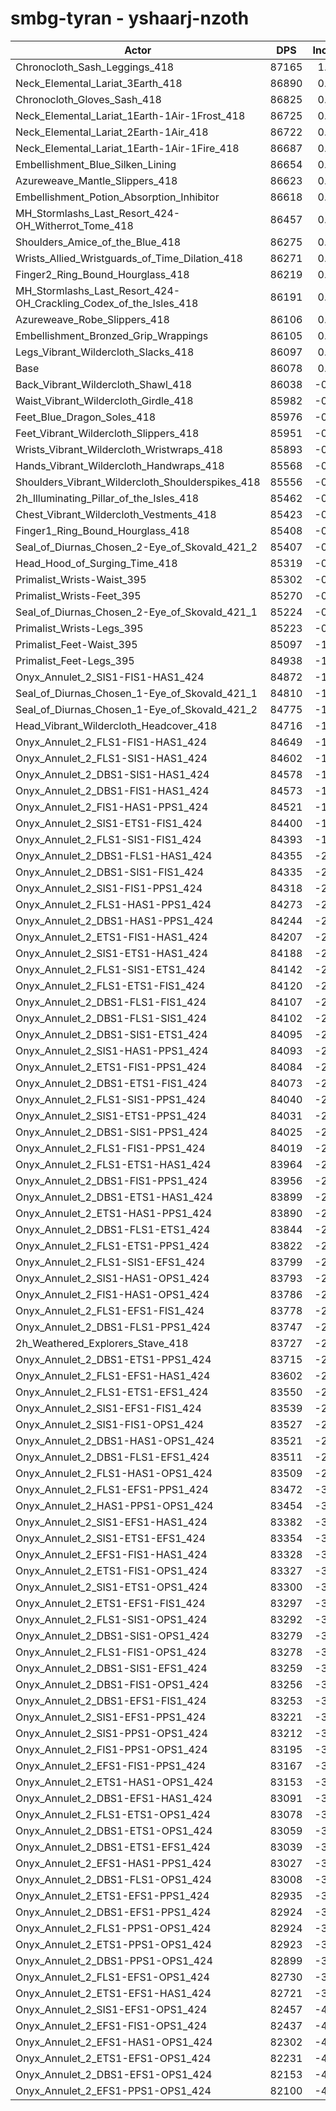 # smbg-tyran - yshaarj-nzoth
| Actor | DPS | Increase |
|---|:---:|:---:|
|Chronocloth_Sash_Leggings_418|87165|1.26%|
|Neck_Elemental_Lariat_3Earth_418|86890|0.94%|
|Chronocloth_Gloves_Sash_418|86825|0.87%|
|Neck_Elemental_Lariat_1Earth-1Air-1Frost_418|86725|0.75%|
|Neck_Elemental_Lariat_2Earth-1Air_418|86722|0.75%|
|Neck_Elemental_Lariat_1Earth-1Air-1Fire_418|86687|0.71%|
|Embellishment_Blue_Silken_Lining|86654|0.67%|
|Azureweave_Mantle_Slippers_418|86623|0.63%|
|Embellishment_Potion_Absorption_Inhibitor|86618|0.63%|
|MH_Stormlashs_Last_Resort_424-OH_Witherrot_Tome_418|86457|0.44%|
|Shoulders_Amice_of_the_Blue_418|86275|0.23%|
|Wrists_Allied_Wristguards_of_Time_Dilation_418|86271|0.22%|
|Finger2_Ring_Bound_Hourglass_418|86219|0.16%|
|MH_Stormlashs_Last_Resort_424-OH_Crackling_Codex_of_the_Isles_418|86191|0.13%|
|Azureweave_Robe_Slippers_418|86106|0.03%|
|Embellishment_Bronzed_Grip_Wrappings|86105|0.03%|
|Legs_Vibrant_Wildercloth_Slacks_418|86097|0.02%|
|Base|86078|0.00%|
|Back_Vibrant_Wildercloth_Shawl_418|86038|-0.05%|
|Waist_Vibrant_Wildercloth_Girdle_418|85982|-0.11%|
|Feet_Blue_Dragon_Soles_418|85976|-0.12%|
|Feet_Vibrant_Wildercloth_Slippers_418|85951|-0.15%|
|Wrists_Vibrant_Wildercloth_Wristwraps_418|85893|-0.21%|
|Hands_Vibrant_Wildercloth_Handwraps_418|85568|-0.59%|
|Shoulders_Vibrant_Wildercloth_Shoulderspikes_418|85556|-0.61%|
|2h_Illuminating_Pillar_of_the_Isles_418|85462|-0.72%|
|Chest_Vibrant_Wildercloth_Vestments_418|85423|-0.76%|
|Finger1_Ring_Bound_Hourglass_418|85408|-0.78%|
|Seal_of_Diurnas_Chosen_2-Eye_of_Skovald_421_2|85407|-0.78%|
|Head_Hood_of_Surging_Time_418|85319|-0.88%|
|Primalist_Wrists-Waist_395|85302|-0.90%|
|Primalist_Wrists-Feet_395|85270|-0.94%|
|Seal_of_Diurnas_Chosen_2-Eye_of_Skovald_421_1|85224|-0.99%|
|Primalist_Wrists-Legs_395|85223|-0.99%|
|Primalist_Feet-Waist_395|85097|-1.14%|
|Primalist_Feet-Legs_395|84938|-1.32%|
|Onyx_Annulet_2_SIS1-FIS1-HAS1_424|84872|-1.40%|
|Seal_of_Diurnas_Chosen_1-Eye_of_Skovald_421_1|84810|-1.47%|
|Seal_of_Diurnas_Chosen_1-Eye_of_Skovald_421_2|84775|-1.51%|
|Head_Vibrant_Wildercloth_Headcover_418|84716|-1.58%|
|Onyx_Annulet_2_FLS1-FIS1-HAS1_424|84649|-1.66%|
|Onyx_Annulet_2_FLS1-SIS1-HAS1_424|84602|-1.71%|
|Onyx_Annulet_2_DBS1-SIS1-HAS1_424|84578|-1.74%|
|Onyx_Annulet_2_DBS1-FIS1-HAS1_424|84573|-1.75%|
|Onyx_Annulet_2_FIS1-HAS1-PPS1_424|84521|-1.81%|
|Onyx_Annulet_2_SIS1-ETS1-FIS1_424|84400|-1.95%|
|Onyx_Annulet_2_FLS1-SIS1-FIS1_424|84393|-1.96%|
|Onyx_Annulet_2_DBS1-FLS1-HAS1_424|84355|-2.00%|
|Onyx_Annulet_2_DBS1-SIS1-FIS1_424|84335|-2.02%|
|Onyx_Annulet_2_SIS1-FIS1-PPS1_424|84318|-2.04%|
|Onyx_Annulet_2_FLS1-HAS1-PPS1_424|84273|-2.10%|
|Onyx_Annulet_2_DBS1-HAS1-PPS1_424|84244|-2.13%|
|Onyx_Annulet_2_ETS1-FIS1-HAS1_424|84207|-2.17%|
|Onyx_Annulet_2_SIS1-ETS1-HAS1_424|84188|-2.20%|
|Onyx_Annulet_2_FLS1-SIS1-ETS1_424|84142|-2.25%|
|Onyx_Annulet_2_FLS1-ETS1-FIS1_424|84120|-2.27%|
|Onyx_Annulet_2_DBS1-FLS1-FIS1_424|84107|-2.29%|
|Onyx_Annulet_2_DBS1-FLS1-SIS1_424|84102|-2.30%|
|Onyx_Annulet_2_DBS1-SIS1-ETS1_424|84095|-2.30%|
|Onyx_Annulet_2_SIS1-HAS1-PPS1_424|84093|-2.31%|
|Onyx_Annulet_2_ETS1-FIS1-PPS1_424|84084|-2.32%|
|Onyx_Annulet_2_DBS1-ETS1-FIS1_424|84073|-2.33%|
|Onyx_Annulet_2_FLS1-SIS1-PPS1_424|84040|-2.37%|
|Onyx_Annulet_2_SIS1-ETS1-PPS1_424|84031|-2.38%|
|Onyx_Annulet_2_DBS1-SIS1-PPS1_424|84025|-2.39%|
|Onyx_Annulet_2_FLS1-FIS1-PPS1_424|84019|-2.39%|
|Onyx_Annulet_2_FLS1-ETS1-HAS1_424|83964|-2.46%|
|Onyx_Annulet_2_DBS1-FIS1-PPS1_424|83956|-2.47%|
|Onyx_Annulet_2_DBS1-ETS1-HAS1_424|83899|-2.53%|
|Onyx_Annulet_2_ETS1-HAS1-PPS1_424|83890|-2.54%|
|Onyx_Annulet_2_DBS1-FLS1-ETS1_424|83844|-2.60%|
|Onyx_Annulet_2_FLS1-ETS1-PPS1_424|83822|-2.62%|
|Onyx_Annulet_2_FLS1-SIS1-EFS1_424|83799|-2.65%|
|Onyx_Annulet_2_SIS1-HAS1-OPS1_424|83793|-2.65%|
|Onyx_Annulet_2_FIS1-HAS1-OPS1_424|83786|-2.66%|
|Onyx_Annulet_2_FLS1-EFS1-FIS1_424|83778|-2.67%|
|Onyx_Annulet_2_DBS1-FLS1-PPS1_424|83747|-2.71%|
|2h_Weathered_Explorers_Stave_418|83727|-2.73%|
|Onyx_Annulet_2_DBS1-ETS1-PPS1_424|83715|-2.75%|
|Onyx_Annulet_2_FLS1-EFS1-HAS1_424|83602|-2.88%|
|Onyx_Annulet_2_FLS1-ETS1-EFS1_424|83550|-2.94%|
|Onyx_Annulet_2_SIS1-EFS1-FIS1_424|83539|-2.95%|
|Onyx_Annulet_2_SIS1-FIS1-OPS1_424|83527|-2.96%|
|Onyx_Annulet_2_DBS1-HAS1-OPS1_424|83521|-2.97%|
|Onyx_Annulet_2_DBS1-FLS1-EFS1_424|83511|-2.98%|
|Onyx_Annulet_2_FLS1-HAS1-OPS1_424|83509|-2.98%|
|Onyx_Annulet_2_FLS1-EFS1-PPS1_424|83472|-3.03%|
|Onyx_Annulet_2_HAS1-PPS1-OPS1_424|83454|-3.05%|
|Onyx_Annulet_2_SIS1-EFS1-HAS1_424|83382|-3.13%|
|Onyx_Annulet_2_SIS1-ETS1-EFS1_424|83354|-3.16%|
|Onyx_Annulet_2_EFS1-FIS1-HAS1_424|83328|-3.19%|
|Onyx_Annulet_2_ETS1-FIS1-OPS1_424|83327|-3.20%|
|Onyx_Annulet_2_SIS1-ETS1-OPS1_424|83300|-3.23%|
|Onyx_Annulet_2_ETS1-EFS1-FIS1_424|83297|-3.23%|
|Onyx_Annulet_2_FLS1-SIS1-OPS1_424|83292|-3.24%|
|Onyx_Annulet_2_DBS1-SIS1-OPS1_424|83279|-3.25%|
|Onyx_Annulet_2_FLS1-FIS1-OPS1_424|83278|-3.25%|
|Onyx_Annulet_2_DBS1-SIS1-EFS1_424|83259|-3.27%|
|Onyx_Annulet_2_DBS1-FIS1-OPS1_424|83256|-3.28%|
|Onyx_Annulet_2_DBS1-EFS1-FIS1_424|83253|-3.28%|
|Onyx_Annulet_2_SIS1-EFS1-PPS1_424|83221|-3.32%|
|Onyx_Annulet_2_SIS1-PPS1-OPS1_424|83212|-3.33%|
|Onyx_Annulet_2_FIS1-PPS1-OPS1_424|83195|-3.35%|
|Onyx_Annulet_2_EFS1-FIS1-PPS1_424|83167|-3.38%|
|Onyx_Annulet_2_ETS1-HAS1-OPS1_424|83153|-3.40%|
|Onyx_Annulet_2_DBS1-EFS1-HAS1_424|83091|-3.47%|
|Onyx_Annulet_2_FLS1-ETS1-OPS1_424|83078|-3.49%|
|Onyx_Annulet_2_DBS1-ETS1-OPS1_424|83059|-3.51%|
|Onyx_Annulet_2_DBS1-ETS1-EFS1_424|83039|-3.53%|
|Onyx_Annulet_2_EFS1-HAS1-PPS1_424|83027|-3.54%|
|Onyx_Annulet_2_DBS1-FLS1-OPS1_424|83008|-3.57%|
|Onyx_Annulet_2_ETS1-EFS1-PPS1_424|82935|-3.65%|
|Onyx_Annulet_2_DBS1-EFS1-PPS1_424|82924|-3.66%|
|Onyx_Annulet_2_FLS1-PPS1-OPS1_424|82924|-3.66%|
|Onyx_Annulet_2_ETS1-PPS1-OPS1_424|82923|-3.67%|
|Onyx_Annulet_2_DBS1-PPS1-OPS1_424|82899|-3.69%|
|Onyx_Annulet_2_FLS1-EFS1-OPS1_424|82730|-3.89%|
|Onyx_Annulet_2_ETS1-EFS1-HAS1_424|82721|-3.90%|
|Onyx_Annulet_2_SIS1-EFS1-OPS1_424|82457|-4.21%|
|Onyx_Annulet_2_EFS1-FIS1-OPS1_424|82437|-4.23%|
|Onyx_Annulet_2_EFS1-HAS1-OPS1_424|82302|-4.39%|
|Onyx_Annulet_2_ETS1-EFS1-OPS1_424|82231|-4.47%|
|Onyx_Annulet_2_DBS1-EFS1-OPS1_424|82153|-4.56%|
|Onyx_Annulet_2_EFS1-PPS1-OPS1_424|82100|-4.62%|
